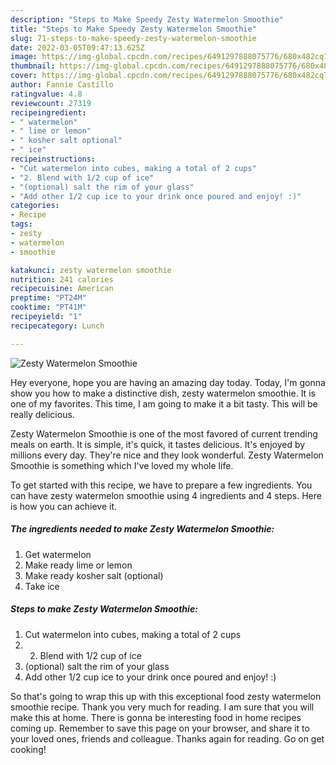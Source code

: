 ```yaml
---
description: "Steps to Make Speedy Zesty Watermelon Smoothie"
title: "Steps to Make Speedy Zesty Watermelon Smoothie"
slug: 71-steps-to-make-speedy-zesty-watermelon-smoothie
date: 2022-03-05T09:47:13.625Z
image: https://img-global.cpcdn.com/recipes/6491297888075776/680x482cq70/zesty-watermelon-smoothie-recipe-main-photo.jpg
thumbnail: https://img-global.cpcdn.com/recipes/6491297888075776/680x482cq70/zesty-watermelon-smoothie-recipe-main-photo.jpg
cover: https://img-global.cpcdn.com/recipes/6491297888075776/680x482cq70/zesty-watermelon-smoothie-recipe-main-photo.jpg
author: Fannie Castillo
ratingvalue: 4.8
reviewcount: 27319
recipeingredient:
- " watermelon"
- " lime or lemon"
- " kosher salt optional"
- " ice"
recipeinstructions:
- "Cut watermelon into cubes, making a total of 2 cups"
- "2. Blend with 1/2 cup of ice"
- "(optional) salt the rim of your glass"
- "Add other 1/2 cup ice to your drink once poured and enjoy! :)"
categories:
- Recipe
tags:
- zesty
- watermelon
- smoothie

katakunci: zesty watermelon smoothie 
nutrition: 241 calories
recipecuisine: American
preptime: "PT24M"
cooktime: "PT41M"
recipeyield: "1"
recipecategory: Lunch

---
```



![Zesty Watermelon Smoothie](https://img-global.cpcdn.com/recipes/6491297888075776/680x482cq70/zesty-watermelon-smoothie-recipe-main-photo.jpg)

Hey everyone, hope you are having an amazing day today. Today, I'm gonna show you how to make a distinctive dish, zesty watermelon smoothie. It is one of my favorites. This time, I am going to make it a bit tasty. This will be really delicious.

Zesty Watermelon Smoothie is one of the most favored of current trending meals on earth. It is simple, it's quick, it tastes delicious. It's enjoyed by millions every day. They're nice and they look wonderful. Zesty Watermelon Smoothie is something which I've loved my whole life.




To get started with this recipe, we have to prepare a few ingredients. You can have zesty watermelon smoothie using 4 ingredients and 4 steps. Here is how you can achieve it.

<!--inarticleads1-->

##### The ingredients needed to make Zesty Watermelon Smoothie:

1. Get  watermelon
1. Make ready  lime or lemon
1. Make ready  kosher salt (optional)
1. Take  ice




<!--inarticleads2-->

##### Steps to make Zesty Watermelon Smoothie:

1. Cut watermelon into cubes, making a total of 2 cups
1. 2. Blend with 1/2 cup of ice
1. (optional) salt the rim of your glass
1. Add other 1/2 cup ice to your drink once poured and enjoy! :)




So that's going to wrap this up with this exceptional food zesty watermelon smoothie recipe. Thank you very much for reading. I am sure that you will make this at home. There is gonna be interesting food in home recipes coming up. Remember to save this page on your browser, and share it to your loved ones, friends and colleague. Thanks again for reading. Go on get cooking!
